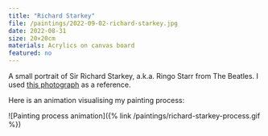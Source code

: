 ```yaml
---
title: "Richard Starkey"
file: /paintings/2022-09-02-richard-starkey.jpg
date: 2022-08-31
size: 20×20cm
materials: Acrylics on canvas board
featured: no
---
```


A small portrait of Sir Richard Starkey, a.k.a. Ringo Starr from The Beatles. I used [this photograph](https://m.imdb.com/title/tt0064622/mediaviewer/rm2881208321) as a reference.

Here is an animation visualising my painting process:

![Painting process animation]({% link /paintings/richard-starkey-process.gif %})